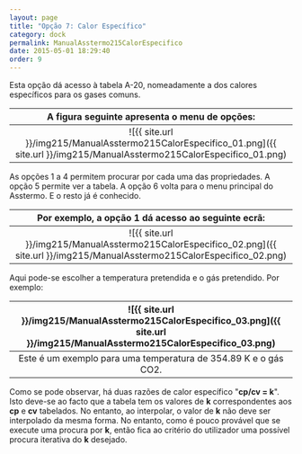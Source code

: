 ```yaml
---
layout: page
title: "Opção 7: Calor Específico"
category: dock
permalink: ManualAsstermo215CalorEspecifico
date: 2015-05-01 18:29:40
order: 9
---
```


Esta opção dá acesso à tabela A-20, nomeadamente a dos calores específicos para os gases comuns.

|A figura seguinte apresenta o menu de opções:
|:---:
|![{{ site.url }}/img215/ManualAsstermo215CalorEspecifico_01.png]({{ site.url }}/img215/ManualAsstermo215CalorEspecifico_01.png)

As opções 1 a 4 permitem procurar por cada uma das propriedades. A opção 5 permite ver a tabela. A opção 6 volta para o menu principal do Asstermo. E o resto já é conhecido.

|Por exemplo, a opção 1 dá acesso ao seguinte ecrã:
|:---:
|![{{ site.url }}/img215/ManualAsstermo215CalorEspecifico_02.png]({{ site.url }}/img215/ManualAsstermo215CalorEspecifico_02.png)

Aqui pode-se escolher a temperatura pretendida e o gás pretendido.
Por exemplo:

|![{{ site.url }}/img215/ManualAsstermo215CalorEspecifico_03.png]({{ site.url }}/img215/ManualAsstermo215CalorEspecifico_03.png)
|:---:
|Este é um exemplo para uma temperatura de 354.89 K e o gás CO2.

Como se pode observar, há duas razões de calor específico "**cp/cv = k**". Isto deve-se ao facto que a tabela tem os valores de **k** correspondentes aos **cp** e **cv** tabelados. No entanto, ao interpolar, o valor de **k** não deve ser interpolado da mesma forma. No entanto, como é pouco provável que se execute uma procura por **k**, então fica ao critério do utilizador uma possível procura iterativa do **k** desejado.